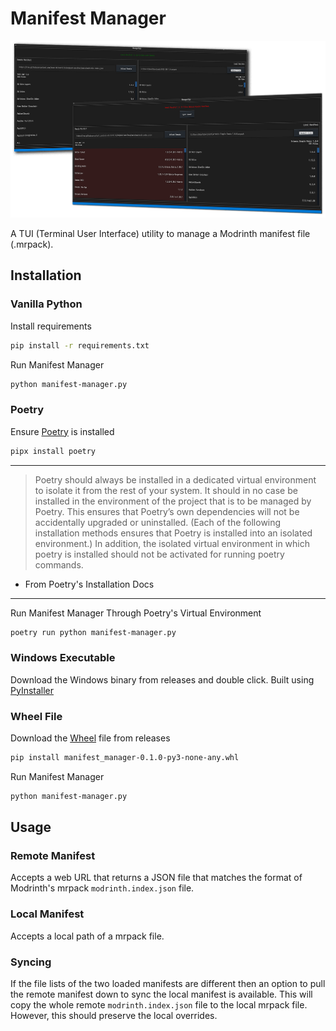 # Manifest Manager

![Image Showing The TUI Interface In Two States: One Where The Manifests Match, and The Other Where They Do Not Match](images/manifest_manager_readme_image.png "Manage Modrinth Manifests The Easy Way!")

A TUI (Terminal User Interface) utility to manage a Modrinth manifest file (.mrpack).

## Installation

### Vanilla Python

Install requirements

```sh
pip install -r requirements.txt
```

Run Manifest Manager

```sh
python manifest-manager.py
```

### Poetry

Ensure [Poetry](https://python-poetry.org/) is installed

```sh
pipx install poetry
```

---

> Poetry should always be installed in a dedicated virtual environment to isolate it from the rest of your system. It should in no case be installed in the environment of the project that is to be managed by Poetry. This ensures that Poetry’s own dependencies will not be accidentally upgraded or uninstalled. (Each of the following installation methods ensures that Poetry is installed into an isolated environment.) In addition, the isolated virtual environment in which poetry is installed should not be activated for running poetry commands.

- From Poetry's Installation Docs

---

Run Manifest Manager Through Poetry's Virtual Environment

```sh
poetry run python manifest-manager.py
```

### Windows Executable

Download the Windows binary from releases and double click. Built using [PyInstaller](https://pyinstaller.org/en/stable/)

### Wheel File

Download the [Wheel](https://packaging.python.org/en/latest/specifications/binary-distribution-format/#binary-distribution-format) file from releases

```sh
pip install manifest_manager-0.1.0-py3-none-any.whl
```

Run Manifest Manager

```sh
python manifest-manager.py
```

## Usage

### Remote Manifest

Accepts a web URL that returns a JSON file that matches the format of Modrinth's mrpack `modrinth.index.json` file.

### Local Manifest

Accepts a local path of a mrpack file.

### Syncing

If the file lists of the two loaded manifests are different then an option to pull the remote manifest down to sync the local manifest is available. This will copy the whole remote `modrinth.index.json` file to the local mrpack file. However, this should preserve the local overrides.
